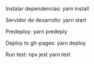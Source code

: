 Instalar dependencias:
yarn install

Servidor de desarrollo:
yarn start

Predeploy:
yarn predeply

Deploy to gh-pages:
yarn deploy

Run test:
npx jest
yarn test